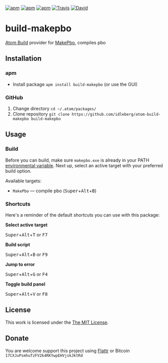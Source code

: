 [![apm](https://img.shields.io/apm/l/build-makepbo.svg?style=flat-square)](https://atom.io/packages/build-makepbo)
[![apm](https://img.shields.io/apm/v/build-makepbo.svg?style=flat-square)](https://atom.io/packages/build-makepbo)
[![apm](https://img.shields.io/apm/dm/build-makepbo.svg?style=flat-square)](https://atom.io/packages/build-makepbo)
[![Travis](https://img.shields.io/travis/idleberg/atom-build-makepbo.svg?style=flat-square)](https://travis-ci.org/idleberg/atom-build-makepbo)
[![David](https://img.shields.io/david/dev/idleberg/atom-build-makepbo.svg?style=flat-square)](https://david-dm.org/idleberg/atom-build-makepbo#info=dependencies)

# build-makepbo

[Atom Build](https://atombuild.github.io/) provider for [MakePbo](https://dev.withsix.com/projects/mikero-pbodll/wiki/MakePbo), compiles pbo

## Installation

### apm

* Install package `apm install build-makepbo` (or use the GUI)

### GitHub

1. Change directory `cd ~/.atom/packages/`
2. Clone repository `git clone https://github.com/idleberg/atom-build-makepbo build-makepbo`

## Usage

### Build

Before you can build, make sure `makepbo.exe` is already in your PATH [environmental variable](https://support.microsoft.com/en-us/kb/310519). Next up, select an active target with your preferred build option.

Available targets:

* `MakePbo` — compile pbo (<kbd>Super</kbd>+<kbd>Alt</kbd>+<kbd>B</kbd>)

### Shortcuts

Here's a reminder of the default shortcuts you can use with this package:

**Select active target**

<kbd>Super</kbd>+<kbd>Alt</kbd>+<kbd>T</kbd> or <kbd>F7</kbd>

**Build script**

<kbd>Super</kbd>+<kbd>Alt</kbd>+<kbd>B</kbd> or <kbd>F9</kbd>

**Jump to error**

<kbd>Super</kbd>+<kbd>Alt</kbd>+<kbd>G</kbd> or <kbd>F4</kbd>

**Toggle build panel**

<kbd>Super</kbd>+<kbd>Alt</kbd>+<kbd>V</kbd> or <kbd>F8</kbd>

## License

This work is licensed under the [The MIT License](LICENSE.md).

## Donate

You are welcome support this project using [Flattr](https://flattr.com/submit/auto?user_id=idleberg&url=https://github.com/idleberg/atom-build-makepbo) or Bitcoin `17CXJuPsmhuTzFV2k4RKYwpEHVjskJktRd`